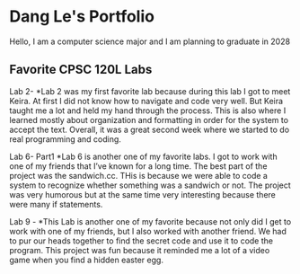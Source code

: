 
# Dang Le's Portfolio

Hello, I am a computer science major and I am planning to graduate in 2028

## Favorite CPSC 120L Labs

Lab 2-
*Lab 2 was my first favorite lab because during this lab I got to meet Keira. At first I did not know how to navigate and code very well. But Keira taught me a lot and held my hand through the process. This is also where I learned mostly about organization and formatting in order for the system to accept the text. Overall, it was a great second week where we started to do real programming and coding. 

Lab 6- Part1
*Lab 6 is another one of my favorite labs. I got to work with one of my friends that I’ve known for a long time. The best part of the project was the sandwich.cc. THis is because we were able to code a system to recognize whether something was a sandwich or not. The project was very humorous but at the same time very interesting because there were many if statements.

Lab 9 - 
*This Lab is another one of my favorite because not only did I get to work with one of my friends, but I also worked with another friend. We had to pur our heads together to find the secret code and use it to code the program. This project was fun because it reminded me a lot of a video game when you find a hidden easter egg.
